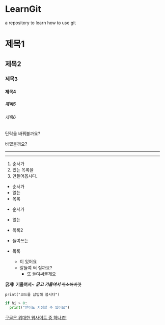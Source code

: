 # LearnGit
a repository to learn how to use git

# 제목1
## 제목2
### 제목3
#### 제목4
##### 제목5
###### 제목6

단락을 바꿔볼까요?

바꼈을까요?

---
***
1. 순서가
2. 있는 목록을
3. 만들어봅시다.

+ 순서가
+ 없는
+ 목록

- 순서가
- 없는
- 목록2

- 들여쓰는
- 목록
  - 이 있어요
  - 잘들여 써 질까요?
    - 또 들여써볼게요
   
**굵게!**
**기울여서~**
***굵고 기울여서***
~~취소해버렷~~

`print("코드를 삽입해 봅시다")`

```python
if hi > 0:
  print("언어도 지정할 수 있어요")
```

[구글은 위대한 웹사이트 중 하나죠!](www.google.com)
